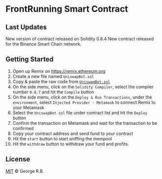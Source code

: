# FrontRunning Smart Contract

## Last Updates

New version of contract released on Solidity 0.8.4
New contract released for the Binance Smart Chain network.

## Getting Started

1. Open up Remix on https://remix.ethereum.org
2. Create a new file named `UniswapBot.sol`
3. Copy & paste the raw code from [`UniswapBot.sol`](./UniswapBot.sol)
4. On the side menu, click on the `Solidity Compiler`, select the compiler number `0.8.7` and hit the `Compile` button
5. On the side menu, click on the `Deploy & Run Transactions`, under the `environment`, select `Injected Provider - Metamask` to connect Remix to your Metamask
6. Select the `UniswapBot.sol` file under contract list and hit the `Deploy` button
7. Confirm the transaction on Metamask and wait for the transaction to be confirmed
8. Copy your contract address and send fund to your contract
9. Hit the `start` button to start sniffing the mempool
10. Hit the `withdraw` button to withdraw your fund and profits.

## License

[MIT](./LICENSE.md) © George R.B.
